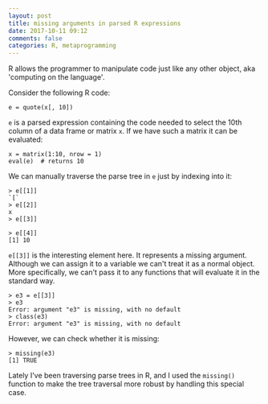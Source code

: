 ```yaml
---
layout: post
title: missing arguments in parsed R expressions
date: 2017-10-11 09:12
comments: false
categories: R, metaprogramming
---
```


R allows the programmer to manipulate code just like any other object, aka
'computing on the language'.

Consider the following R code:

```{R}
e = quote(x[, 10])
```

`e` is a parsed expression containing the code needed to select the 10th
column of a data frame or matrix `x`. If we have such a matrix it can be
evaluated:

```{R}
x = matrix(1:10, nrow = 1)
eval(e)  # returns 10
```

We can manually traverse the parse tree in `e` just by indexing into it:

```{R}
> e[[1]]
`[`
> e[[2]]
x
> e[[3]]

> e[[4]]
[1] 10
```

`e[[3]]` is the interesting element here. It represents a missing argument.
Although we can assign it to a variable we can't treat it as a normal
object. More specifically, we can't pass it to any functions that will
evaluate it in the standard way.

```{R}
> e3 = e[[3]]
> e3
Error: argument "e3" is missing, with no default
> class(e3)
Error: argument "e3" is missing, with no default
```

However, we can check whether it is missing:

```{R}
> missing(e3)
[1] TRUE
```

Lately I've been traversing parse trees in R, and I used the `missing()`
function to make the tree traversal more robust by handling this special
case.
